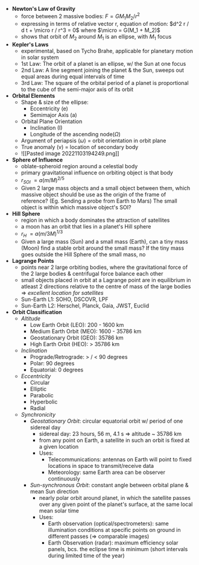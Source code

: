 - **Newton's Law of Gravity**
	- force between 2 massive bodies: $F = G M_1 M_2 / r^2$
	- expressing in terms of relative vector r, equation of motion: $d^2 r / d t + \micro r / r^3 = 0$
	  where $\micro = G(M_1 + M_2)$
	- shows that orbit of $M_2$ around $M_1$ is an ellipse, with $M_1$ focus
- **Kepler's Laws**
	- experimental, based on Tycho Brahe, applicable for planetary motion in solar system
	- 1st Law: The orbit of a planet is an ellipse, w/ the Sun at one focus
	- 2nd Law: A line segment joining the planet & the Sun, sweeps out equal areas during equal intervals of time
	- 3rd Law: The square of the orbital period of a planet is proportional to the cube of the semi-major axis of its orbit
- **Orbital Elements**
	- Shape & size of the ellipse:
		- Eccentricity (e)
		- Semimajor Axis (a)
	- Orbital Plane Orientation
		- Inclination (I)
		- Longitude of the ascending node($\Omega$)
	- Argument of periapsis ($\omega$) = orbit orientation in orbit plane
	- True anomaly (v) = location of secondary body
	- ![[Pasted image 20221103194249.png]]
- **Sphere of Influence**
	- oblate-spheroid region around a celestial body
	- primary gravitational influence on orbiting object is that body
	- $r_{SOI} ~= a(m / M) ^{2/5}$
	- Given 2 large mass objects and a small object between them, which massive object should be use as the origin of the frame of reference? (Eg. Sending a probe from Earth to Mars)
	  The small object is within which massive object's SOI?
- **Hill Sphere**
	- region in which a body dominates the attraction of satellites
	- a moon has an orbit that lies in a planet's Hill sphere
	- $r_H ~= a (m/3M) ^{1/3}$
	- Given a large mass (Sun) and a small mass (Earth), can a tiny mass (Moon) find a stable orbit around the small mass?
	  If the tiny mass goes outside the Hill Sphere of the small mass, no
- **Lagrange Points**
	- points near 2 large orbiting bodies, where the gravitational force of the 2 large bodies & centrifugal force balance each other
	- small objects placed in orbit at a Lagrange point are in equilibrium in atleast 2 directions relative to the centre of mass of the large bodies => *excellent location for satellites*
	- Sun-Earth L1: SOHO, DSCOVR, LPF
	- Sun-Earth L2: Herschel, Planck, Gaia, JWST, Euclid
- **Orbit Classification**
	- *Altitude*
		- Low Earth Orbit (LEO): 200 - 1600 km
		- Medium Earth Orbit (MEO): 1600 - 35786 km
		- Geostationary Orbit (GEO): 35786 km
		- High Earth Orbit (HEO): > 35786 km
	- *Inclination*
		- Prograde/Retrograde: > / < 90 degrees
		- Polar: 90 degrees
		- Equatorial: 0 degrees
	- *Eccentricity*
		- Circular
		- Elliptic
		- Parabolic
		- Hyperbolic
		- Radial
	- *Synchronicity*
		- *Geostationary Orbit*: circular equatorial orbit w/ period of one sidereal day
			- sidereal day: 23 hours, 56 m, 4.1 s => altitude ~ 35786 km
			- from any point on Earth, a satellite in such an orbit is fixed at a given location
			- Uses:
				- Telecommunications: antennas on Earth will point to fixed locations in space to transmit/receive data
				- Meteorology: same Earth area can be observer continuously
		- *Sun-synchronous Orbit*: constant angle between orbital plane & mean Sun direction
			- nearly polar orbit around planet, in which the satellite passes over any given point of the planet's surface, at the same local mean solar time
			- Uses:
				- Earth observation (optical/spectrometers): same illumination conditions at specific points on ground in different passes (=> comparable images)
				- Earth Observation (radar): maximum efficiency solar panels, bcs. the eclipse time is minimum (short intervals during limited time of the year)